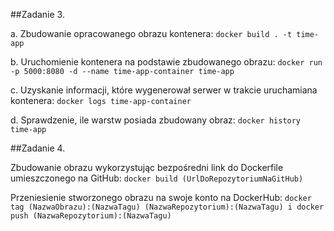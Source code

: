 ##Zadanie 3.

a. Zbudowanie opracowanego obrazu kontenera: `docker build . -t time-app`

b. Uruchomienie kontenera na podstawie zbudowanego obrazu: `docker run -p 5000:8080 -d --name time-app-container time-app`

c. Uzyskanie informacji, które wygenerował serwer w trakcie uruchamiana kontenera: `docker logs time-app-container`

d. Sprawdzenie, ile warstw posiada zbudowany obraz: `docker history time-app`

##Zadanie 4.

Zbudowanie obrazu wykorzystując bezpośredni link do Dockerfile umieszczonego na GitHub: `docker build (UrlDoRepozytoriumNaGitHub)`

Przeniesienie stworzonego obrazu na swoje konto na DockerHub: `docker tag (NazwaObrazu):(NazwaTagu) (NazwaRepozytorium):(NazwaTagu) i docker push (NazwaRepozytorium):(NazwaTagu)`